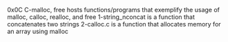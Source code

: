 0x0C C-malloc, free hosts functions/programs that exemplify the usage of malloc, calloc, realloc, and free
1-string_nconcat is a function that concatenates two strings
2-calloc.c is a function that allocates memory for an array using malloc
